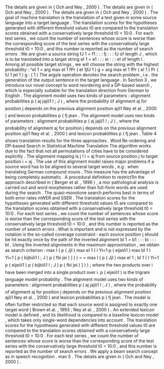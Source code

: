 The details are given in ( Och and Ney , 2000 ) . 
The details are given in ( Och and Ney , 2000 ) . 
The details are given in ( Och and Ney , 2000 ) . 
The goal of machine translation is the translation of a text given in some source language into a target language . 
The translation scores for the hypotheses generated with different threshold values t0 are compared to the translation scores obtained with a conservatively large threshold t0 = 10:0 . For each test series , we count the number of sentences whose score is worse than the corresponding score of the test series with the conservatively large threshold t0 = 10:0 , and this number is reported as the number of search errors . 
We are given a source string fJ 1 = f1 : : : fj : : : fJ of length J , which is to be translated into a target string eI 1 = e1 : : : ei : : : eI of length I . Among all possible target strings , we will choose the string with the highest probability : ^eI 1 = arg max eI 1 fPr ( eI 1jfJ 1 ) g = arg max eI 1 fPr ( eI 1 ) Pr ( fJ 1 jeI 1 ) g : ( 1 ) The argyle operation denotes the search problem , i.e . the generation of the output sentence in the target language . 
In Section 3 , we introduce our novel concept to word reordering and a DP-based search , which is especially suitable for the translation direction from German to English . 
The alignment model uses two kinds of parameters : alignment probabilities p ( aj jajô1 I ; J ) , where the probability of alignment aj for position j depends on the previous alignment position ajô1 Ney et al. , 2000 ) and lexicon probabilities p ( fj jean . 
The alignment model uses two kinds of parameters : alignment probabilities p ( aj jajô1 I ; J ) , where the probability of alignment aj for position j depends on the previous alignment position ajô1 Ney et al. , 2000 ) and lexicon probabilities p ( fj jean . 
Table 4 shows translation results for the three approaches . 
Word Re-ordering and DP-based Search in Statistical Machine Translation
The algorithm works due to the fact that not all permutations of cities have to be considered explicitly . 
The alignment mapping is j ! i = aj from source position j to target position i = aj . The use of this alignment model raises major problems if a source word has to be aligned to several target words , e.g . when translating German compound nouns . 
This measure has the advantage of being completely automatic . 
A procedural definition to restrict1In the approach described in ( Berger et al. , 1996 ) , a mor pathological analysis is carried out and word morphemes rather than full-form words are used during the search . 
The quasi-monotone search performs best in terms of both error rates mWER and SSER . 
The translation scores for the hypotheses generated with different threshold values t0 are compared to the translation scores obtained with a conservatively large threshold t0 = 10:0 . For each test series , we count the number of sentences whose score is worse than the corresponding score of the test series with the conservatively large threshold t0 = 10:0 , and this number is reported as the number of search errors . 
What is important and is not expressed by the notation is the so-called coverage constraint : each source position j should be hit exactly once by the path of the inverted alignment bI 1 = b1 : : : bi : : : bI . Using the inverted alignments in the maximum approximation , we obtain as search criterion : max I ( p ( JjI ) max eI 1 ( I Yi=1 p ( eijeiô1 ) max bI 1 I Yi=1 [ p ( bijbiô1 I ; J ) p ( fbi jei ) ] ) ) = = max I ( p ( JjI ) max eI 1 ; bI 1 ( I Yi=1 p ( eijeiô1 ) p ( bijbiô1 I ; J ) p ( fbi jei ) ] ) ) ; where the two products over i have been merged into a single product over i. p ( eijeiô1 ) is the trigram language model probability . 
The alignment model uses two kinds of parameters : alignment probabilities p ( aj jajô1 I ; J ) , where the probability of alignment aj for position j depends on the previous alignment position ajô1 Ney et al. , 2000 ) and lexicon probabilities p ( fj jean . 
The model is often further restricted so that each source word is assigned to exactly one target word ( Brown et al. , 1993 ; Ney et al. , 2000 ) . 
An extended lexicon model is defined , and its likelihood is compared to a baseline lexicon model , which takes only single-word dependencies into account . 
The translation scores for the hypotheses generated with different threshold values t0 are compared to the translation scores obtained with a conservatively large threshold t0 = 10:0 . For each test series , we count the number of sentences whose score is worse than the corresponding score of the test series with the conservatively large threshold t0 = 10:0 , and this number is reported as the number of search errors . 
We apply a beam search concept as in speech recognition . 
man 5 . 
The details are given in ( Och and Ney , 2000 ) . 